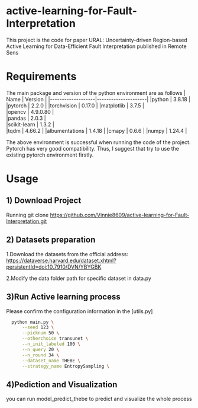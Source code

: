 # active-learning-for-Fault-Interpretation
This project is the code for paper URAL: Uncertainty-driven Region-based Active  Learning for Data-Efficient Fault Interpretation published in  Remote Sens
# Requirements
The main package and version of the python environment are as follows
| Name      | Version           |
|-------------------|---------------------|
|python             |       3.8.18        |           
|pytorch            |       2.2.0         |
|torchvision        |       0.17.0        | 
|matplotlib         |       3.7.5         |   
|opencv             |      4.9.0.80       |  
|pandas             |       2.0.3         |    
|scikit-learn       |       1.3.2         |     
|tqdm               |        4.66.2       |
|albumentations     |       1.4.18        |
|cmapy              |       0.6.6         |
|numpy              |        1.24.4       |


The above environment is successful when running the code of the project. Pytorch has very good compatibility. Thus, I suggest that try to use the existing pytorch environment firstly.

# Usage
## 1) Download Project
Running git clone https://github.com/Vinnie8609/active-learning-for-Fault-Interpretation.git

## 2) Datasets preparation
1.Download the datasets from the official address:
https://dataverse.harvard.edu/dataset.xhtml?persistentId=doi:10.7910/DVN/YBYGBK

2.Modify the data folder path for specific dataset in data.py

## 3)Run Active learning process
Please confirm the configuration information in the [utils.py]
```bash
  python main.py \
      --seed 123 \
      --picknum 50 \
      --otherchoice transunet \
      --n_init_labeled 100 \
      --n_query 20 \
      --n_round 34 \
      --dataset_name THEBE \
      --strategy_name EntropySampling \


```
## 4)Pediction and Visualization
you can run model_predict_thebe to predict and visualize the whole process
